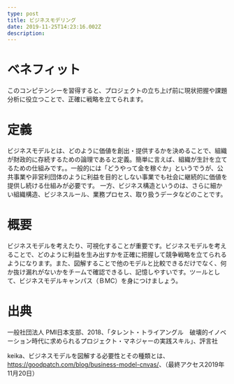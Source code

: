 ```yaml
---
type: post
title: ビジネスモデリング
date: 2019-11-25T14:23:16.002Z
description:
---
```

# ベネフィット

このコンピテンシーを習得すると、プロジェクトの立ち上げ前に現状把握や課題分析に役立つことで、正確に戦略を立てられます。



# 定義

ビジネスモデルとは、どのように価値を創出・提供するかを決めることで、組織が財政的に存続するための論理であると定義。簡単に言えば、組織が生計を立てるための仕組みです。。一般的には「どうやって金を稼ぐか」というでうが、公共事業や非営利団体のように利益を目的としない事業でも社会に継続的に価値を提供し続ける仕組みが必要です。
一方、ビジネス構造というのは、さらに細かい組織構造、ビジネスルール、業務プロセス、取り扱うデータなどのことです。



# 概要

ビジネスモデルを考えたり、可視化することが重要です。ビジネスモデルを考えることで、どのように利益を生み出すかを正確に把握して競争戦略を立てられるようになります。また、図解することで他のモデルと比較できるだけでなく、何か抜け漏れがないかをチームで確認できるし、記憶しやすいです。ツールとして、ビジネスモデルキャンパス（ＢMC）を身につけましょう。


# 出典

一般社団法人 PMI日本支部、2018、「タレント・トライアングル　破壊的イノベーション時代に求められるプロジェクト・マネジャーの実践スキル」、評言社

keika、ビジネスモデルを図解する必要性とその種類とは、<https://goodpatch.com/blog/business-model-cnvas/>、（最終アクセス2019年11月20日）

